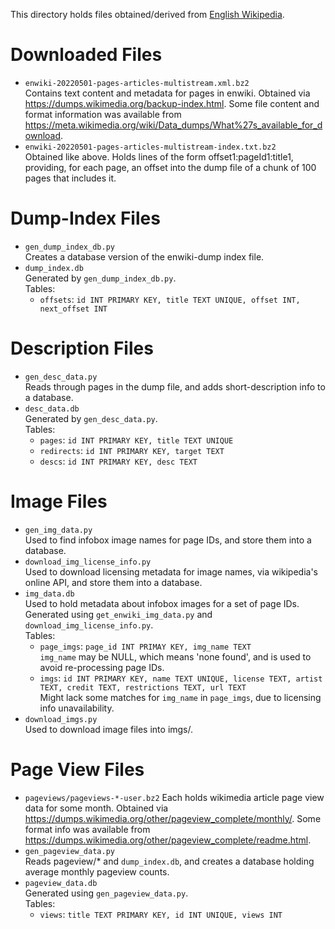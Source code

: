This directory holds files obtained/derived from [English Wikipedia](https://en.wikipedia.org/wiki/Main_Page).

# Downloaded Files
-   `enwiki-20220501-pages-articles-multistream.xml.bz2` <br>
    Contains text content and metadata for pages in enwiki.
    Obtained via <https://dumps.wikimedia.org/backup-index.html>.
    Some file content and format information was available from
        <https://meta.wikimedia.org/wiki/Data_dumps/What%27s_available_for_download>.
-   `enwiki-20220501-pages-articles-multistream-index.txt.bz2` <br>
    Obtained like above. Holds lines of the form offset1:pageId1:title1,
    providing, for each page, an offset into the dump file of a chunk of
    100 pages that includes it.

# Dump-Index Files
-   `gen_dump_index_db.py` <br>
    Creates a database version of the enwiki-dump index file.
-   `dump_index.db` <br>
    Generated by `gen_dump_index_db.py`. <br>
    Tables: <br>
    -   `offsets`: `id INT PRIMARY KEY, title TEXT UNIQUE, offset INT, next_offset INT`

# Description Files
-   `gen_desc_data.py` <br>
    Reads through pages in the dump file, and adds short-description info to a database.
-   `desc_data.db` <br>
    Generated by `gen_desc_data.py`. <br>
    Tables: <br>
    -   `pages`:     `id INT PRIMARY KEY, title TEXT UNIQUE`
    -   `redirects`: `id INT PRIMARY KEY, target TEXT`
    -   `descs`:     `id INT PRIMARY KEY, desc TEXT`

# Image Files
-   `gen_img_data.py` <br>
    Used to find infobox image names for page IDs, and store them into a database.
-   `download_img_license_info.py` <br>
    Used to download licensing metadata for image names, via wikipedia's online API, and store them into a database.
-   `img_data.db` <br>
    Used to hold metadata about infobox images for a set of page IDs.
    Generated using `get_enwiki_img_data.py` and `download_img_license_info.py`. <br>
    Tables: <br>
    -   `page_imgs`: `page_id INT PRIMAY KEY, img_name TEXT` <br>
        `img_name` may be NULL, which means 'none found', and is used to avoid re-processing page IDs.
    -   `imgs`:
            `id INT PRIMARY KEY, name TEXT UNIQUE, license TEXT, artist TEXT, credit TEXT, restrictions TEXT, url TEXT`
            <br>
        Might lack some matches for `img_name` in `page_imgs`, due to licensing info unavailability.
-   `download_imgs.py` <br>
    Used to download image files into imgs/.

# Page View Files
-   `pageviews/pageviews-*-user.bz2`
    Each holds wikimedia article page view data for some month.
    Obtained via <https://dumps.wikimedia.org/other/pageview_complete/monthly/>.
    Some format info was available from <https://dumps.wikimedia.org/other/pageview_complete/readme.html>.
-   `gen_pageview_data.py` <br>
    Reads pageview/* and `dump_index.db`, and creates a database holding average monthly pageview counts.
-   `pageview_data.db` <br>
    Generated using `gen_pageview_data.py`. <br>
    Tables: <br>
    -   `views`: `title TEXT PRIMARY KEY, id INT UNIQUE, views INT`
